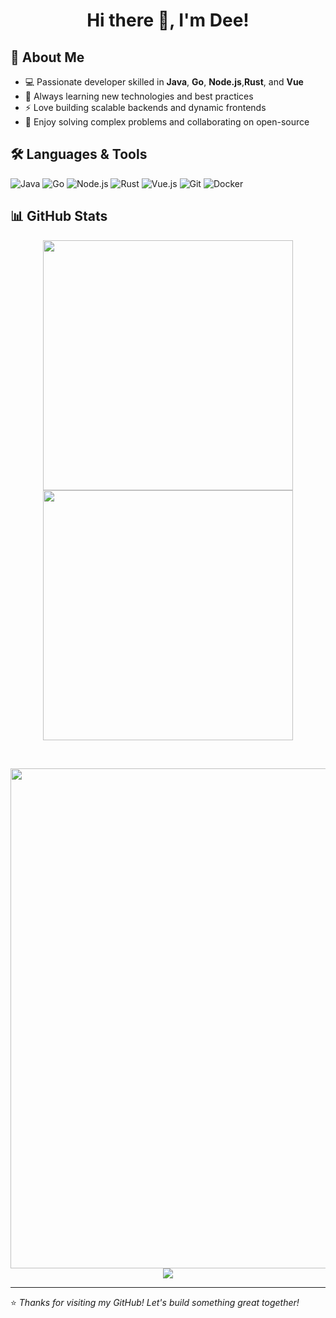 <h1 align="center">Hi there 👋, I'm Dee!</h1>


## 🚀 About Me

- 💻 Passionate developer skilled in **Java**, **Go**, **Node.js**,**Rust**, and **Vue**
- 🌱 Always learning new technologies and best practices
- ⚡ Love building scalable backends and dynamic frontends
- 🧩 Enjoy solving complex problems and collaborating on open-source

## 🛠️ Languages & Tools

![Java](https://img.shields.io/badge/Java-ED8B00?style=flat-square&logo=java&logoColor=white)
![Go](https://img.shields.io/badge/Go-00ADD8?style=flat-square&logo=go&logoColor=white)
![Node.js](https://img.shields.io/badge/Node.js-339933?style=flat-square&logo=node.js&logoColor=white)
![Rust](https://img.shields.io/badge/Rust-339933?style=flat-square&logo=rust&logoColor=white)
![Vue.js](https://img.shields.io/badge/Vue.js-4FC08D?style=flat-square&logo=vue.js&logoColor=white)
![Git](https://img.shields.io/badge/Git-F05032?style=flat-square&logo=git&logoColor=white)
![Docker](https://img.shields.io/badge/Docker-2496ED?style=flat-square&logo=docker&logoColor=white)

## 📊 GitHub Stats

<p align="center">
  <img align="center" width="400" src="https://github-readme-stats.vercel.app/api?username=dee570&theme=transparent&show_icons=true&hide_border=true&show=reviews&hide_title=true&hide=contribs" />
  <img align="center" width="400" src="https://streak-stats.demolab.com?user=dee570&theme=transparent&date_format=%5BY.%5Dn.j&hide_border=true" />
</p>
<br/>
<p align="center">
  <img width="800" src="https://github-readme-activity-graph.vercel.app/graph?username=dee570&theme=github-compact&hide_border=true&area=true&custom_title=Contribution%20Graph" />
  <img src="https://github-readme-stats.vercel.app/api/top-langs/?username=dee570&theme=transparent&hide_border=true&layout=donut-vertical&langs_count=6" />
</p>




---

⭐️ *Thanks for visiting my GitHub! Let's build something great together!*
